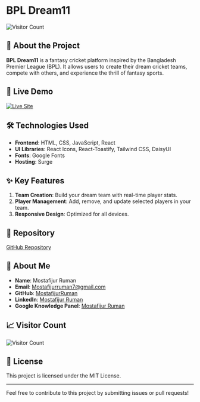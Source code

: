 # BPL Dream11  

![Visitor Count](https://visitor-badge.laobi.icu/badge?page_id=MostafijurRuman.BPL-Dream11)  

## 🚀 About the Project  
**BPL Dream11** is a fantasy cricket platform inspired by the Bangladesh Premier League (BPL). It allows users to create their dream cricket teams, compete with others, and experience the thrill of fantasy sports.  

## 🌟 Live Demo  
[![Live Site](https://img.shields.io/badge/Live%20View-Click%20Here-brightgreen)](http://bpls-dream11.surge.sh)  

## 🛠️ Technologies Used  
- **Frontend**: HTML, CSS, JavaScript, React  
- **UI Libraries**: React Icons, React-Toastify, Tailwind CSS, DaisyUI  
- **Fonts**: Google Fonts  
- **Hosting**: Surge  

## ✨ Key Features  
1. **Team Creation**: Build your dream team with real-time player stats.  
2. **Player Management**: Add, remove, and update selected players in your team.  
3. **Responsive Design**: Optimized for all devices.  

## 📂 Repository  
[GitHub Repository](https://github.com/MostafijurRuman/BPL-Dream11)  

## 👤 About Me  
- **Name**: Mostafijur Ruman  
- **Email**: [Mostafijurruman7@gmail.com](mailto:Mostafijurruman7@gmail.com)  
- **GitHub**: [MostafijurRuman](https://github.com/MostafijurRuman)  
- **LinkedIn**: [Mostafijur Ruman](https://www.linkedin.com/in/mostafijurruman/)  
- **Google Knowledge Panel**: [Mostafijur Ruman](https://g.co/kgs/ShiXTwW)  

## 📈 Visitor Count  
![Visitor Count](https://visitor-badge.laobi.icu/badge?page_id=MostafijurRuman.BPL-Dream11)  

## 📝 License  
This project is licensed under the MIT License.  

---  
Feel free to contribute to this project by submitting issues or pull requests!  